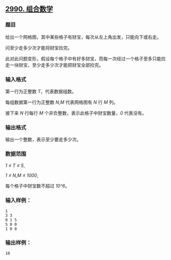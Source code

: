 ## [2990. 组合数学](https://www.acwing.com/problem/content/2993/)

### 题目

给出一个网格图，其中某些格子有财宝，每次从左上角出发，只能向下或右走。

问至少走多少次才能将财宝捡完。

此对此问题变形，假设每个格子中有好多财宝，而每一次经过一个格子至多只能捡走一块财宝，至少走多少次才能把财宝全部捡完。

### 输入格式

第一行为正整数 *T*，代表数据组数。

每组数据第一行为正整数 *N,M* 代表网格图有 *N* 行 *M* 列。

接下来 *N* 行每行 *M* 个非负整数，表示此格子中财宝数量，*0* 代表没有。

### 输出格式

输出一个整数，表示至少要走多少次。

### 数据范围

*1 ≤ T ≤ 5*,

*1 ≤ N,M ≤ 1000*,

每个格子中财宝数不超过 *10^6*。

### 输入样例：

```
1
3 3
0 1 5
5 0 0
1 0 0
```

### 输出样例：

```
10
```
